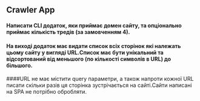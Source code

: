 ## Crawler App
#### Написати CLI додаток, яки приймає домен сайту, та опціонально приймає кількість тредів (за замовченням 4).
#### На виході додаток має видати список всіх сторінок які належать цьому сайту у вигляді URL.Список має бути унікальний та відсортований від меньшого (по кількості символів в URL) до більшого.
####URL не має містити query параметри, а також напроти кожної URL писати скільки разів ця сторінка зустрічається на сайті.Сайти написані на SPA не потрібно обробляти.

